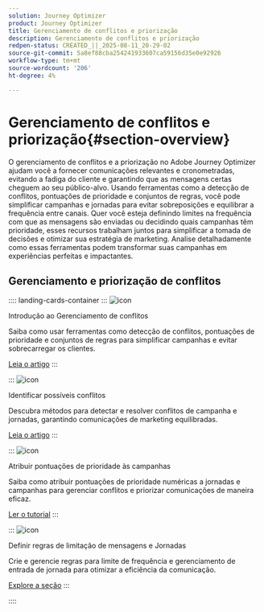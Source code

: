 ```yaml
---
solution: Journey Optimizer
product: Journey Optimizer
title: Gerenciamento de conflitos e priorização
description: Gerenciamento de conflitos e priorização
redpen-status: CREATED_||_2025-08-11_20-29-02
source-git-commit: 5a8ef88cba254241933607ca59156d35e0e92926
workflow-type: tm+mt
source-wordcount: '206'
ht-degree: 4%

---
```



# Gerenciamento de conflitos e priorização{#section-overview}

O gerenciamento de conflitos e a priorização no Adobe Journey Optimizer ajudam você a fornecer comunicações relevantes e cronometradas, evitando a fadiga do cliente e garantindo que as mensagens certas cheguem ao seu público-alvo. Usando ferramentas como a detecção de conflitos, pontuações de prioridade e conjuntos de regras, você pode simplificar campanhas e jornadas para evitar sobreposições e equilibrar a frequência entre canais. Quer você esteja definindo limites na frequência com que as mensagens são enviadas ou decidindo quais campanhas têm prioridade, esses recursos trabalham juntos para simplificar a tomada de decisões e otimizar sua estratégia de marketing. Analise detalhadamente como essas ferramentas podem transformar suas campanhas em experiências perfeitas e impactantes.

## Gerenciamento e priorização de conflitos

:::: landing-cards-container
:::
![icon](https://cdn.experienceleague.adobe.com/icons/circle-play.svg)

Introdução ao Gerenciamento de conflitos

Saiba como usar ferramentas como detecção de conflitos, pontuações de prioridade e conjuntos de regras para simplificar campanhas e evitar sobrecarregar os clientes.

[Leia o artigo](../using/conflict-prioritization/gs-conflict-prioritization.md)
:::

:::
![icon](https://cdn.experienceleague.adobe.com/icons/list-check.svg)

Identificar possíveis conflitos

Descubra métodos para detectar e resolver conflitos de campanha e jornadas, garantindo comunicações de marketing equilibradas.

[Leia o artigo](../using/conflict-prioritization/conflicts.md)
:::

:::
![icon](https://cdn.experienceleague.adobe.com/icons/bullseye.svg)

Atribuir pontuações de prioridade às campanhas

Saiba como atribuir pontuações de prioridade numéricas a jornadas e campanhas para gerenciar conflitos e priorizar comunicações de maneira eficaz.

[Ler o tutorial](../using/conflict-prioritization/priority-scores.md)
:::

:::
![icon](https://cdn.experienceleague.adobe.com/icons/gear.svg)

Definir regras de limitação de mensagens e Jornadas

Crie e gerencie regras para limite de frequência e gerenciamento de entrada de jornada para otimizar a eficiência da comunicação.

[Explore a seção](capping-rules-landing-page.md)
:::

::::
